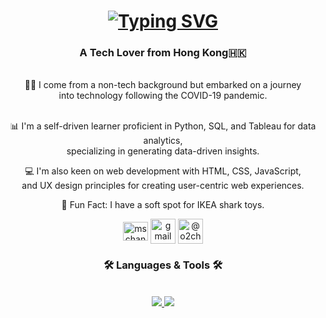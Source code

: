 <h1 align="center">
  <a href="https://git.io/typing-svg"><img src="http://readme-typing-svg.herokuapp.com?font=Satisfy&size=35&duration=4000&pause=1000&color=F73E8D&background=FFFFFF&center=true&vCenter=true&width=500&height=70&lines=Hi+I'm+Olivia!+" alt="Typing SVG" /></a>
</h1>

<h3 align="center">A Tech Lover from Hong Kong🇭🇰</h3> 

<br/>

<div align="center">
  👩🏻 I come from a non-tech background but embarked on a journey <br/>into technology following the COVID-19 pandemic. 
<br/><br/>
  
  📊 I'm a self-driven learner proficient in Python, SQL, and Tableau for data analytics, <br/>specializing in generating data-driven insights.
<br/>

  💻 I'm also keen on web development with HTML, CSS, JavaScript, <br/>
  and UX design principles for creating user-centric web experiences.
<br/>

  🦈 Fun Fact: I have a soft spot for IKEA shark toys.

</div>

<div align="center">
  <a href="https://linkedin.com/in/mschanolivia" target="blank">
    <img align="center" src="https://raw.githubusercontent.com/rahuldkjain/github-profile-readme-generator/master/src/images/icons/Social/linked-in-alt.svg" alt="mschanolivia" height="30" width="40" /></a>

  <a href="mailto:mschanolivia@gmail.com">
    <img align="center" src="https://lh3.googleusercontent.com/0rpHlrX8IG77awQMuUZpQ0zGWT7HRYtpncsuRnFo6V3c8Lh2hPjXnEuhDDd-OsLz1vua4ld2rlUYFAaBYk-rZCODmi2eJlwUEVsZgg" alt=gmail height="40" width="40" /></a>

  <a href="https://medium.com/@o2chan" target="blank">
    <img align="center" 
      src="https://miro.medium.com/v2/resize:fit:1400/format:webp/1*psYl0y9DUzZWtHzFJLIvTw.png" alt="@o2chan" height="40" width="40" /></a>
    
</div>

<h3 align="center"> 🛠️ Languages & Tools 🛠️</h3>
<br/>

<div align="center">
  <a href="https://skillicons.dev">
    <img src="https://skillicons.dev/icons?i=py,mysql,sqlite,git,github" />
    <img src="https://skillicons.dev/icons?i=html,css,js,figma,xd,visualstudio" />
</div>

